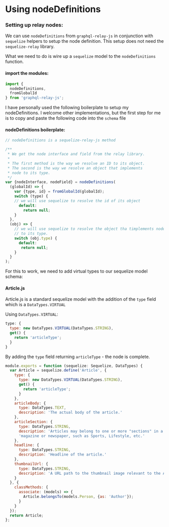 # Using nodeDefinitions

### Setting up relay nodes:

We can use `nodeDefinitions` from `graphql-relay-js` in conjunction with `sequelize` helpers to setup the node definition.  This setup does not need the `sequelize-relay` library.

What we need to do is wire up a `sequelize` model to the `nodeDefinitions` function.  

#### import the modules:

```javascript
import {
  nodeDefinitions,
  fromGlobalId
} from 'graphql-relay-js';
```

I have personally used the following boilerplate to setup my nodeDefinitions.  I welcome other implementations, but the first step for me is to copy and paste the following code into the `schema` file


#### nodeDefinitions boilerplate:
```javascript
// nodeDefinitions is a sequelize-relay-js method

/**
 * We get the node interface and field from the relay library.
 *
 * The first method is the way we resolve an ID to its object.
 * The second is the way we resolve an object that implements 
 * node to its type.
 */
var {nodeInterface, nodeField} = nodeDefinitions(
  (globalId) => {
    var {type, id} = fromGlobalId(globalId);
    switch (type) {
    // we will use sequelize to resolve the id of its object
      default:
        return null;
    }
  },
  (obj) => {
    // we will use sequelize to resolve the object tha timplements node
    // to its type.
    switch (obj.type) {
      default:
       return null;
    }
  }
);
```




For this to work, we need to add virtual types to our sequelize model schema:

#### Article.js
Article.js is a standard sequelize model with the addition of the `type` field which is a `DataTypes.VIRTUAL`

Using `DataTypes.VIRTUAL`:
```javascript
type: {
  type: new DataTypes.VIRTUAL(DataTypes.STRING),
  get() {
    return 'articleType';
  }
}
```

By adding the `type` field returning `articleType` - the node is complete.


```javascript
module.exports = function (sequelize: Sequelize, DataTypes) {
  var Article = sequelize.define('Article', {
    type: {
      type: new DataTypes.VIRTUAL(DataTypes.STRING),
      get() {
        return 'articleType';
      }
    },
    articleBody: {
      type: DataTypes.TEXT,
      description: 'The actual body of the article.'
    },
    articleSection: {
      type: DataTypes.STRING,
      description: 'Articles may belong to one or more "sections" in a ' +
      'magazine or newspaper, such as Sports, Lifestyle, etc.'
    },
    headline: {
      type: DataTypes.STRING,
      description: 'Headline of the article.'
    },
    thumbnailUrl: {
      type: DataTypes.STRING,
      description: 'A URL path to the thumbnail image relevant to the Article.'
    }
  }, {
    classMethods: {
      associate: (models) => {
        Article.belongsTo(models.Person, {as: 'Author'});
      }
    }
  });
  return Article;
};

```
